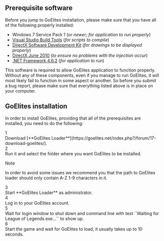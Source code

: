## Prerequisite software
Before you jump to GoElites installation, please make sure that you have all of the following properly installed:

- Windows 7 Service Pack 1 (*or newer; for application to run properly*)
- [Visual Studio Build Tools](https://www.visualstudio.com/thank-you-downloading-visual-studio/?sku=BuildTools&rel=15#) (*for scripts to compile*)
- [DirectX Software Development Kit](https://www.microsoft.com/en-us/download/confirmation.aspx?id=6812) (*for drawings to be displayed properly*)
- [DirectX June 2010](https://www.microsoft.com/en-us/download/details.aspx?id=8109) (*to ensure no problems with the injection occur*)
- [.NET Framework 4.6.2](https://download.microsoft.com/download/E/F/D/EFD52638-B804-4865-BB57-47F4B9C80269/NDP462-DevPack-KB3151934-ENU.exe) (*for application to run*)

This software is required to allow GoElites application to function properly. Without any of these components, even if you manage to run GoElites, it will most likely fail to function in some aspect or another. So before you submit a bug report, please make sure that everything listed above is in place on your computer.

## GoElites installation
In order to install GoElites, providing that all of the prerequisites are installed, you need to do the following:

<div class='square-box'><div class='square-content'><div><span>1</span></div></div></div> Download [**GoElites Loader**](https://goelites.net/index.php?/forum/17-download-goelites/).</br>
<div class='square-box'><div class='square-content'><div><span>2</span></div></div></div> Run it and select the folder where you want GoElites to be installed.</br>
<div class="admonition tip">
<p class="first admonition-title">Note</p>
<p class="last">In order to avoid some issues we recommend you that the path to GoElites loader should only contain A-Z 1-9 characters in it.</p>
</div>
<div class='square-box'><div class='square-content'><div><span>3</span></div></div></div> Start **GoElites Loader** as administrator.</br>
<div class='square-box'><div class='square-content'><div><span>4</span></div></div></div> Log in to your GoElites account.</br>
<div class='square-box'><div class='square-content'><div><span>5</span></div></div></div> Wait for login window to shut down and command line with text ``Waiting for League of Legends.exe...`` to show up.</br>
<div class='square-box'><div class='square-content'><div><span>6</span></div></div></div> Start the game and wait for GoElites to load, it usually takes up to 10 seconds.